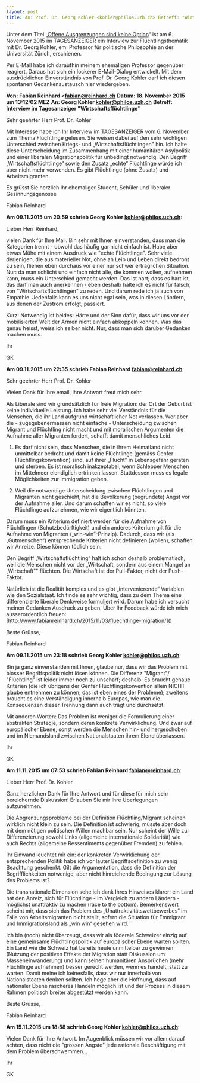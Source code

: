 ```yaml
---
layout: post
title: An: Prof. Dr. Georg Kohler <kohler@philos.uzh.ch> Betreff: "Wirtschaftsflüchtlinge"
---
```


Unter dem Titel „[Offene Ausgrenzungen sind keine Option](http://www.tagesanzeiger.ch/kultur/diverses/offene-aussengrenzen-sind-keine-option/story/19787543)“ ist am 6. November 2015 im TAGESANZEIGER ein Interview zur Flüchtlingsthematik mit Dr. Georg Kohler, em. Professor für politische Philosophie an der Universität Zürich, erschienen.

Per E-Mail habe ich daraufhin meinem ehemaligen Professor gegenüber reagiert. Daraus hat sich ein lockerer E-Mail-Dialog entwickelt. Mit dem ausdrücklichen Einverständnis von Prof. Dr. Georg Kohler darf ich diesen spontanen Gedankenaustausch hier wiedergeben.

**Von: Fabian Reinhard <fabian@reinhard.ch**
**Datum: 18. November 2015 um 13:12:02 MEZ**
**An: Georg Kohler <kohler@philos.uzh.ch>**
**Betreff: Interview im Tagesanzeiger "Wirtschaftsflüchtlinge**"

Sehr geehrter Herr Prof. Dr. Kohler

Mit Interesse habe ich Ihr Interview im TAGESANZEIGER vom 6. November zum Thema Flüchtlinge gelesen. Sie weisen dabei auf den sehr wichtigen Unterschied zwischen Kriegs- und „Wirtschaftsflüchtlingen" hin. Ich halte diese Unterscheidung im Zusammenhang mit einer humanitären Asylpolitik und einer liberalen Migrationspolitik für unbedingt notwendig. Den Begriff „Wirtschaftsflüchtlinge“ sowie den Zusatz „echte“ Flüchtlinge würde ich aber nicht mehr verwenden. Es gibt Flüchtlinge (ohne Zusatz) und Arbeitsmigranten.

Es grüsst Sie herzlich Ihr ehemaliger Student, Schüler und liberaler Gesinnungsgenosse

Fabian Reinhard

**Am 09.11.2015 um 20:59 schrieb Georg Kohler <kohler@philos.uzh.ch>**:

Lieber Herr Reinhard,

vielen Dank für Ihre Mail. Bin sehr mit Ihnen einverstanden, dass man die Kategorien trennt - obwohl das häufig gar nicht einfach ist. Habe aber etwas Mühe mit einem Ausdruck wie "echte Flüchtlinge". Sehr viele derjenigen, die aus materieller Not, ohne an Leib und Leben direkt bedroht zu sein, fliehen eben durchaus vor einer nur schwer erträglichen Situation. Nur: da man schlicht und einfach nicht alle, die kommen wollen, aufnehmen kann, muss ein Unterschied gemacht werden. Das ist hart; dass es hart ist, das darf man auch anerkennen - eben deshalb halte ich es nicht für falsch, von "Wirtschaftsflüchtlingen" zu reden. Und darum rede ich ja auch von Empathie. Jedenfalls kann es uns nicht egal sein, was in diesen Ländern, aus denen der Zustrom erfolgt, passiert.

Kurz: Notwendig ist beides: Härte und der Sinn dafür, dass wir uns vor der mobilisierten Welt der Armen nicht einfach abkoppeln können. Was das genau heisst, weiss ich selber nicht. Nur, dass man sich darüber Gedanken machen muss.

Ihr

GK

**Am 09.11.2015 um 22:35 schrieb Fabian Reinhard <fabian@reinhard.ch>**:

Sehr geehrter Herr Prof. Dr. Kohler

Vielen Dank für Ihre email, Ihre Antwort freut mich sehr.

Als Liberale sind wir grundsätzlich für freie Migration: der Ort der Geburt ist keine individuelle Leistung. Ich habe sehr viel Verständnis für die Menschen, die ihr Land aufgrund wirtschaftlicher Not verlassen. Wer aber die - zugegebenermassen nicht einfache - Unterscheidung zwischen Migrant und Flüchtling nicht macht und mit moralischen Argumenten die Aufnahme aller Migranten fordert, schafft damit menschliches Leid.

1. Es darf nicht sein, dass Menschen, die in ihrem Heimatland nicht unmittelbar bedroht und damit keine Flüchtlinge (gemäss Genfer Flüchtlingskonvention) sind, auf ihrer „Flucht” in Lebensgefahr geraten und sterben. Es ist moralisch inakzeptabel, wenn Schlepper Menschen im Mittelmeer elendiglich ertrinken lassen. Stattdessen muss es legale Möglichkeiten zur Immigration geben. 

2. Weil die notwendige Unterscheidung zwischen Flüchtlingen und Migranten nicht geschieht, hat die Bevölkerung (begründete) Angst vor der Aufnahme aller. Und darum schaffen wir es nicht, so viele Flüchtlinge aufzunehmen, wie wir eigentlich könnten.

Darum muss ein Kriterium definiert werden für die Aufnahme von Flüchtlingen (Schutzbedürftigkeit) und ein anderes Kriterium gilt für die Aufnahme von Migranten („win-win“-Prinzip). Dadurch, dass wir (als „Gutmenschen“) entsprechende Kriterien nicht definieren (wollen), schaffen wir Anreize. Diese können tödlich sein.

Den Begriff „Wirtschaftsflüchtling“ halt ich schon deshalb problematisch, weil die Menschen nicht vor der „Wirtschaft, sondern aus einem Mangel an „Wirtschaft"" flüchten. Die Wirtschaft ist der Pull-Faktor, nicht der Push-Faktor.

Natürlich ist die Realität komplex und es gibt „intervenierende“ Variablen wie den Sozialstaat. Ich finde es sehr wichtig, dass zu dem Thema eine differenzierte liberale Denkweise formuliert wird. Darum habe ich versucht meinen Gedanken Ausdruck zu geben. Über Ihr Feedback würde ich mich ausserordentlich freuen: [http://www.fabianreinhard.ch/2015/11/03/fluechtlinge-migration/]()

Beste Grüsse,

Fabian Reinhard

**Am 09.11.2015 um 23:18 schrieb Georg Kohler <kohler@philos.uzh.ch>**:

Bin ja ganz einverstanden mit Ihnen, glaube nur, dass wir das Problem mit blosser Begriffspolitik nicht lösen können. Die Differenz "Migrant"/ "Flüchtling" ist leider immer noch zu unscharf; deshalb: Es braucht genaue Kriterien (die ich übrigens der Genfer Flüchtlingskonvention allein NICHT glaube entnehmen zu können; das ist eben eines der Probleme); zweitens braucht es eine Verständigung innerhalb Europas, wie man die Konsequenzen dieser Trennung dann auch trägt und durchsetzt. 

Mit anderen Worten: Das Problem ist weniger die Formulierung einer abstrakten Strategie, sondern deren konkrete Verwirklichung. Und zwar auf europäischer Ebene, sonst werden die Menschen hin- und hergeschoben und im Niemandsland zwischen Nationalstaaten ihrem Elend überlassen.

Ihr

GK

**Am 11.11.2015 um 07:53 schrieb Fabian Reinhard <fabian@reinhard.ch>**:

Lieber Herr Prof. Dr. Kohler

Ganz herzlichen Dank für Ihre Antwort und für diese für mich sehr bereichernde Diskussion! Erlauben Sie mir Ihre Überlegungen aufzunehmen.

Die Abgrenzungsprobleme bei der Definition Flüchtling/Migrant scheinen wirklich nicht klein zu sein. Die Definition ist schwierig, müsste aber doch mit dem nötigen politischen Willen machbar sein. Nur scheint der Wille zur Differenzierung sowohl Links (allgemeine internationale Solidarität) wie auch Rechts (allgemeine Ressentiments gegenüber Fremden) zu fehlen.

Ihr Einwand leuchtet mir ein: der konkreten Verwirklichung der entsprechenden Politik habe ich vor lauter Begriffsdefinition zu wenig Beachtung geschenkt. Gilt die Argumentation, dass die Definition der Begrifflichkeiten notwenige, aber nicht hinreichende Bedingung zur Lösung des Problems ist?

Die transnationale Dimension sehe ich dank Ihres Hinweises klarer: ein Land hat den Anreiz, sich für Flüchtlinge - im Vergleich zu andern Ländern - möglichst unattraktiv zu machen (race to the bottom). Bemerkenswert scheint mir, dass sich das Problem des „Unattraktivitätswettbewerbes“ im Falle von Arbeitsmigranten nicht stellt, sofern die Situation für Emmigrant und Immigrationsland als „win win“ gesehen wird.

Ich bin (noch) nicht überzeugt, dass wir als föderale Schweizer einzig auf eine gemeinsame Flüchtlingspolitik auf europäischer Ebene warten sollten. Ein Land wie die Schweiz hat bereits heute unmittelbar zu gewinnen (Nutzung der positiven Effekte der Migration statt Diskussion um Masseneinwanderung) und kann seinen humanitären Ansprüchen (mehr Flüchtlinge aufnehmen) besser gerecht werden, wenn es handelt, statt zu warten. Damit meine ich keinesfalls, dass wir nur innerhalb von Nationalstaaten denken sollten. Ich hege aber die Hoffnung, dass auf nationaler Ebene rascheres Handeln möglich ist und der Prozess in diesem Rahmen politisch breiter abgestützt werden kann.

Beste Grüsse,

Fabian Reinhard

**Am 15.11.2015 um 18:58 schrieb Georg Kohler <kohler@philos.uzh.ch>**:

Vielen Dank für Ihre Antwort. Im Augenblick müssen wir vor allem darauf achten, dass nicht die "grossen Ängste" jede rationale Beschäftigung mit dem Problem überschwemmen...

Ihr

GK

